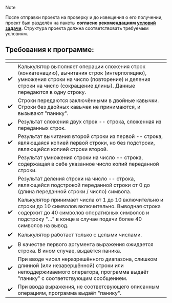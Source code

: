 > [!NOTE]
> После отправки проекта на проверку и до извещения о его получении, проект был разделён на пакеты **согласно рекомендациям [условий задачи](https://testovoe.kata.academy/go/alt/step4)**. Структура проекта должна соответствовать требуемым условиям.



## Требования к программе:
|<!-- -->|<!-- -->|
|:------|:------|
| :heavy_check_mark: | Калькулятор выполняет операции сложения строк (конкатенацию), вычитания строк (интерполяцию), умножения строки на число (повторение) и деления строки на число (сокращение длины). Данные передаются в одну строку. |
| :heavy_check_mark: | Строки передаются заключёнными в двойные кавычки. Строки без двойных кавычек не принимаются, и вызывают "панику". |
| :heavy_check_mark: | Результат сложения двух строк -- строка, сложенная из переданных строк. |
| :heavy_check_mark: | Результат вычитания второй строки из первой -- строка, являющаяся копией первой строки, но без подстроки, являющейся копией строки второй. |
| :heavy_check_mark: | Результат умножения строки на число -- строка, содержащая в себе указанное число копий переданной строки. |
| :heavy_check_mark: | Результат деления строки на число -- строка, являющейся подстрокой переданной строки от 0 до (длина переданной строки / число) символа.  |
| :heavy_check_mark: | Калькулятор принимает числа от 1 до 10 включительно и строки до 10 символов включительно. Выводная строка содержит до 40 символов оперативных символов и подстроку "..." в конце в случае подачи более 40 символов на вывод. |
| :heavy_check_mark: | Калькулятор работает только с целыми числами. |
| :heavy_check_mark: | В качестве первого аргумента выражения ожидается строка. В ином случае, выдаётся паника. |
| :heavy_check_mark: | При вводе чисел неразрешённого диапазона, слишком длинной (или незавершённой) строки или неподдерживаемого оператора, программа выдаёт "панику" с соответствующим сообщением. |
| :heavy_check_mark: | При ввода выражения, не соответсвующего описанным операциям, программа выдаёт "панику". |
